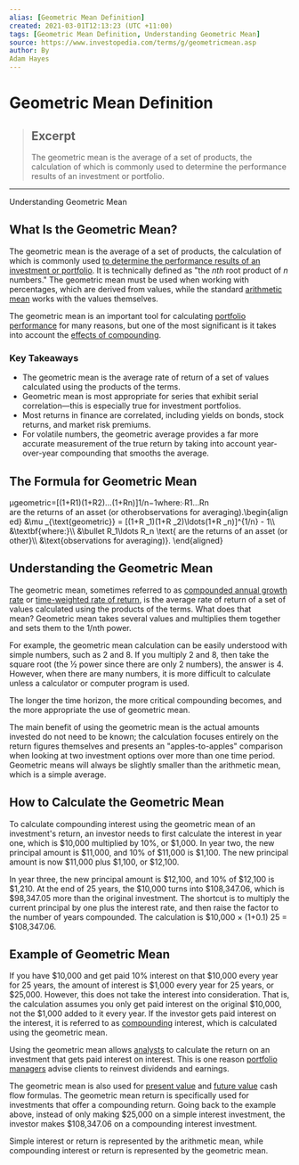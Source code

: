 ```yaml
---
alias: [Geometric Mean Definition]
created: 2021-03-01T12:13:23 (UTC +11:00)
tags: [Geometric Mean Definition, Understanding Geometric Mean]
source: https://www.investopedia.com/terms/g/geometricmean.asp
author: By
Adam Hayes
---
```


# Geometric Mean Definition

> ## Excerpt
> The geometric mean is the average of a set of products, the calculation of which is commonly used to determine the performance results of an investment or portfolio.

---

Understanding Geometric Mean
## What Is the Geometric Mean?

The geometric mean is the average of a set of products, the calculation of which is commonly used [to determine the performance results of an investment or portfolio](https://www.investopedia.com/articles/investing/071113/breaking-down-geometric-mean.asp). It is technically defined as "the _nth_ root product of _n_ numbers." The geometric mean must be used when working with percentages, which are derived from values, while the standard [arithmetic mean](https://www.investopedia.com/terms/a/arithmeticmean.asp) works with the values themselves.

The geometric mean is an important tool for calculating [portfolio performance](https://www.investopedia.com/articles/08/performance-measure.asp) for many reasons, but one of the most significant is it takes into account the [effects of compounding](https://www.investopedia.com/terms/c/compounding.asp).

### Key Takeaways

-   The geometric mean is the average rate of return of a set of values calculated using the products of the terms.
-   Geometric mean is most appropriate for series that exhibit serial correlation—this is especially true for investment portfolios.
-   Most returns in finance are correlated, including yields on bonds, stock returns, and market risk premiums.
-   For volatile numbers, the geometric average provides a far more accurate measurement of the true return by taking into account year-over-year compounding that smooths the average.

## The Formula for Geometric Mean

μgeometric\=\[(1+R1)(1+R2)…(1+Rn)\]1/n−1where:∙R1…Rn are the returns of an asset (or otherobservations for averaging).\\begin{aligned} &\\mu \_{\\text{geometric}} = \[(1+R \_1)(1+R \_2)\\ldots(1+R \_n)\]^{1/n} - 1\\\\ &\\textbf{where:}\\\\ &\\bullet R\_1\\ldots R\_n \\text{ are the returns of an asset (or other}\\\\ &\\text{observations for averaging)}. \\end{aligned}

## Understanding the Geometric Mean

The geometric mean, sometimes referred to as [compounded annual growth rate](https://www.investopedia.com/terms/c/cagr.asp) or [time-weighted rate of return](https://www.investopedia.com/terms/t/time-weightedror.asp), is the average rate of return of a set of values calculated using the products of the terms. What does that mean? Geometric mean takes several values and multiplies them together and sets them to the 1/nth power.

For example, the geometric mean calculation can be easily understood with simple numbers, such as 2 and 8. If you multiply 2 and 8, then take the square root (the ½ power since there are only 2 numbers), the answer is 4. However, when there are many numbers, it is more difficult to calculate unless a calculator or computer program is used.

The longer the time horizon, the more critical compounding becomes, and the more appropriate the use of geometric mean.

The main benefit of using the geometric mean is the actual amounts invested do not need to be known; the calculation focuses entirely on the return figures themselves and presents an "apples-to-apples" comparison when looking at two investment options over more than one time period. Geometric means will always be slightly smaller than the arithmetic mean, which is a simple average.

## How to Calculate the Geometric Mean

To calculate compounding interest using the geometric mean of an investment's return, an investor needs to first calculate the interest in year one, which is $10,000 multiplied by 10%, or $1,000. In year two, the new principal amount is $11,000, and 10% of $11,000 is $1,100. The new principal amount is now $11,000 plus $1,100, or $12,100.

In year three, the new principal amount is $12,100, and 10% of $12,100 is $1,210. At the end of 25 years, the $10,000 turns into $108,347.06, which is $98,347.05 more than the original investment. The shortcut is to multiply the current principal by one plus the interest rate, and then raise the factor to the number of years compounded. The calculation is $10,000 × (1+0.1) 25 = $108,347.06.

## Example of Geometric Mean

If you have $10,000 and get paid 10% interest on that $10,000 every year for 25 years, the amount of interest is $1,000 every year for 25 years, or $25,000. However, this does not take the interest into consideration. That is, the calculation assumes you only get paid interest on the original $10,000, not the $1,000 added to it every year. If the investor gets paid interest on the interest, it is referred to as [compounding](https://www.investopedia.com/terms/c/compounding.asp) interest, which is calculated using the geometric mean.

Using the geometric mean allows [analysts](https://www.investopedia.com/terms/a/analyst.asp) to calculate the return on an investment that gets paid interest on interest. This is one reason [portfolio managers](https://www.investopedia.com/terms/p/portfoliomanager.asp) advise clients to reinvest dividends and earnings.

The geometric mean is also used for [present value](https://www.investopedia.com/terms/p/presentvalue.asp) and [future value](https://www.investopedia.com/terms/f/futurevalue.asp) cash flow formulas. The geometric mean return is specifically used for investments that offer a compounding return. Going back to the example above, instead of only making $25,000 on a simple interest investment, the investor makes $108,347.06 on a compounding interest investment.

Simple interest or return is represented by the arithmetic mean, while compounding interest or return is represented by the geometric mean.
